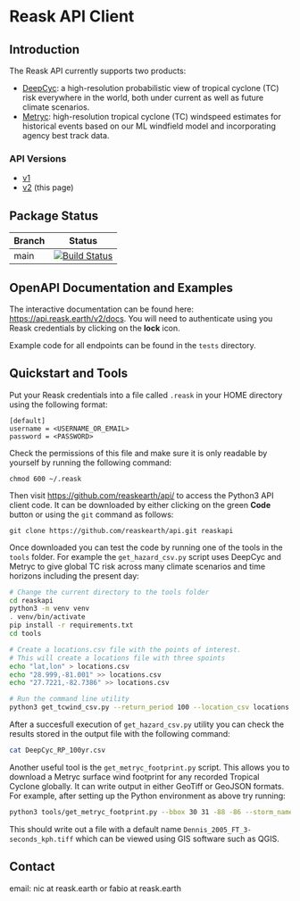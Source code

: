 
# Reask API Client

## Introduction

The Reask API currently supports two products:

 * [DeepCyc](https://reask.earth/products/): a high-resolution probabilistic view of tropical cyclone (TC) risk everywhere in the world, both under current as well as future climate scenarios.
 * [Metryc](https://reask.earth/products/): high-resolution tropical cyclone (TC) windspeed estimates for historical events based on our ML windfield model and incorporating agency best track data.

### API Versions

 * [v1](https://github.com/reaskearth/api/tree/v1)
 * [v2](https://github.com/reaskearth/api/tree/main) (this page)


## Package Status

| Branch | Status |
|--------|--------|
| main | [![Build Status](https://github.com/reaskearth/api/actions/workflows/github-actions-ci.yaml/badge.svg)](https://github.com/reaskearth/api/actions/workflows/github-actions-ci.yaml) |


## OpenAPI Documentation and Examples

The interactive documentation can be found here: https://api.reask.earth/v2/docs. You will need to authenticate using you Reask credentials by clicking on the **lock** icon.

Example code for all endpoints can be found in the `tests` directory.

## Quickstart and Tools

Put your Reask credentials into a file called `.reask` in your HOME directory using the following format:

```
[default]
username = <USERNAME_OR_EMAIL>
password = <PASSWORD>
```

Check the permissions of this file and make sure it is only readable by yourself by running the following command:

```
chmod 600 ~/.reask
```

Then visit https://github.com/reaskearth/api/ to access the Python3 API client code.  It can be downloaded by either clicking on the green **Code** button or using the `git` command as follows:

```
git clone https://github.com/reaskearth/api.git reaskapi
```

Once downloaded you can test the code by running one of the tools in the `tools` folder. For example the `get_hazard_csv.py` script uses DeepCyc and Metryc to give global TC risk across many climate scenarios and time horizons including the present day:
```Bash
# Change the current directory to the tools folder
cd reaskapi
python3 -m venv venv
. venv/bin/activate
pip install -r requirements.txt
cd tools

# Create a locations.csv file with the points of interest.
# This will create a locations file with three spoints
echo "lat,lon" > locations.csv
echo "28.999,-81.001" >> locations.csv
echo "27.7221,-82.7386" >> locations.csv

# Run the command line utility
python3 get_tcwind_csv.py --return_period 100 --location_csv locations.csv  --output_filename DeepCyc_RP_100yr.csv --product DeepCyc
```

After a succesfull execution of `get_hazard_csv.py` utility you can check the results stored in the output file with the following command:

```Bash
cat DeepCyc_RP_100yr.csv
```

Another useful tool is the `get_metryc_footprint.py` script. This allows you to download a Metryc surface wind footprint for any recorded Tropical Cyclone globally. It can write output in either GeoTiff or GeoJSON formats. For example, after setting up the Python environment as above try running:

```Bash
python3 tools/get_metryc_footprint.py --bbox 30 31 -88 -86 --storm_name Dennis --storm_season 2005
```

This should write out a file with a default name `Dennis_2005_FT_3-seconds_kph.tiff` which can be viewed using GIS software such as QGIS.

## Contact

email: nic at reask.earth or fabio at reask.earth
